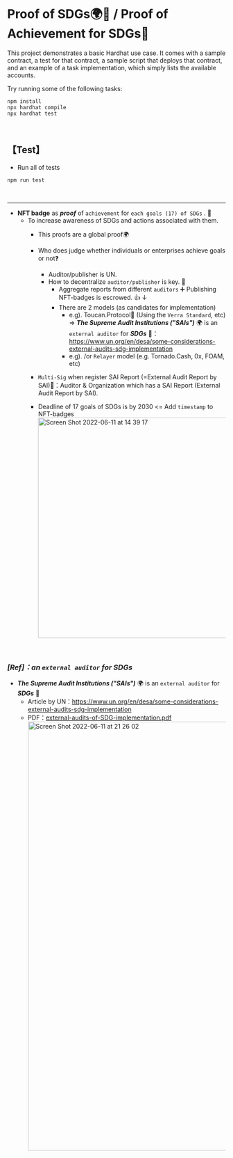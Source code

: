 # Proof of SDGs🌍🌿 / Proof of Achievement for SDGs🏅

This project demonstrates a basic Hardhat use case. It comes with a sample contract, a test for that contract, a sample script that deploys that contract, and an example of a task implementation, which simply lists the available accounts.

Try running some of the following tasks:

```shell
npm install
npx hardhat compile
npx hardhat test
```

<br>

## 【Test】
- Run all of tests
```
npm run test
```

<br>

<hr>

- **NFT badge** as **_proof_** of `achievement` for `each goals (17) of SDGs` . 🌿  
  - To increase awareness of SDGs and actions associated with them.
    - This proofs are a global proof🌍 
    - Who does judge whether individuals or enterprises achieve goals or not❓
       - Auditor/publisher is UN.
       - How to decentralize `auditor/publisher` is key. 🔴
         - Aggregate reports from different `auditors` ➕ Publishing NFT-badges is escrowed. 👍
         ↓
         - There are 2 models (as candidates for implementation)
           - e.g). Toucan.Protocol🌿 (Using the `Verra Standard`, etc)
              => **_The Supreme Audit Institutions ("SAIs")_** 🌍 is an `external auditor` for **_SDGs_** 🔴：https://www.un.org/en/desa/some-considerations-external-audits-sdg-implementation 
           - e.g). /or `Relayer` model (e.g. Tornado.Cash, 0x, FOAM, etc)
           
    - `Multi-Sig` when register SAI Report (=External Audit Report by SAI)🔴：Auditor & Organization which has a SAI Report (External Audit Report by SAI). 

    - Deadline of 17 goals of SDGs is by 2030 <= Add `timestamp` to NFT-badges
         <img width="507" alt="Screen Shot 2022-06-11 at 14 39 17" src="https://user-images.githubusercontent.com/19357502/173188296-ceea7559-946e-41c8-bb5c-302ad11be3be.png">

<br>

### _[Ref]：an `external auditor` for SDGs_
- **_The Supreme Audit Institutions ("SAIs")_** 🌍 is an `external auditor` for **_SDGs_** 🔴
  - Article by UN：https://www.un.org/en/desa/some-considerations-external-audits-sdg-implementation 
  - PDF：[external-audits-of-SDG-implementation.pdf](https://github.com/masaun/DApps_Truffle_Ethereum_Projects/files/8885383/external-audits-of-SDG-implementation.pdf)
     <img width="986" alt="Screen Shot 2022-06-11 at 21 26 02" src="https://user-images.githubusercontent.com/19357502/173202158-844f780d-d9fb-4a23-b089-054ca2337aac.png">




